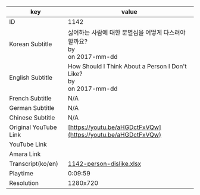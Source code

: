 |  key  |  value  |
|-------|---------|
| ID            | 1142 |
| Korean Subtitle | 싫어하는 사람에 대한 분별심을 어떻게 다스려야 할까요?<br>by <br>on 2017-mm-dd<br>|
| English Subtitle | How Should I Think About a Person I Don't Like? <br>by <br>on 2017-mm-dd<br>|
| French Subtitle | N/A |
| German Subtitle | N/A |
| Chinese Subtitle | N/A |
| Original YouTube Link  | [https://youtu.be/aHGDctFxVQw](https://youtu.be/aHGDctFxVQw) |
| YouTube Link  |  |
| Amara Link    |  |
| Transcript(ko/en) | [1142-person-dislike.xlsx](https://github.com/jungtosociety/dharma-qna/raw/master/sub/1142/1142-person-dislike.xlsx) |
| Playtime | 0:09:59 |
| Resolution | 1280x720|
